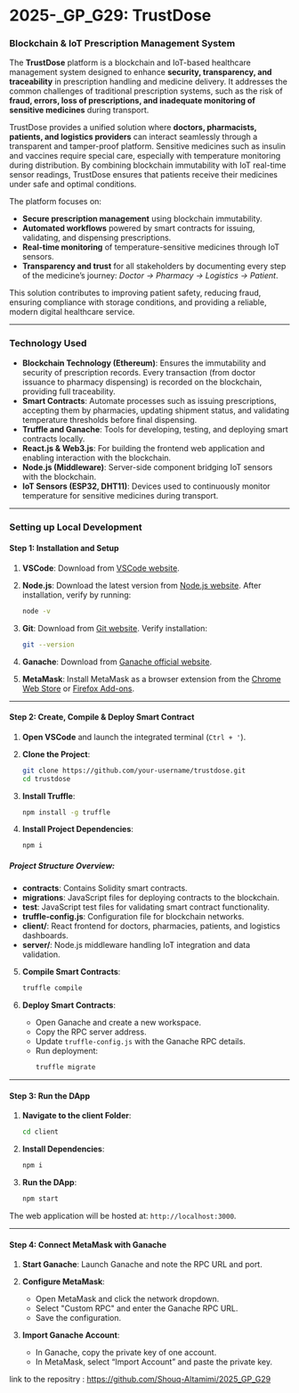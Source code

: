# 2025-_GP_G29: TrustDose  
### Blockchain & IoT Prescription Management System  

The **TrustDose** platform is a blockchain and IoT-based healthcare management system designed to enhance **security, transparency, and traceability** in prescription handling and medicine delivery. It addresses the common challenges of traditional prescription systems, such as the risk of **fraud, errors, loss of prescriptions, and inadequate monitoring of sensitive medicines** during transport.  

TrustDose provides a unified solution where **doctors, pharmacists, patients, and logistics providers** can interact seamlessly through a transparent and tamper-proof platform. Sensitive medicines such as insulin and vaccines require special care, especially with temperature monitoring during distribution. By combining blockchain immutability with IoT real-time sensor readings, TrustDose ensures that patients receive their medicines under safe and optimal conditions.  

The platform focuses on:  
- **Secure prescription management** using blockchain immutability.  
- **Automated workflows** powered by smart contracts for issuing, validating, and dispensing prescriptions.  
- **Real-time monitoring** of temperature-sensitive medicines through IoT sensors.  
- **Transparency and trust** for all stakeholders by documenting every step of the medicine’s journey: *Doctor → Pharmacy → Logistics → Patient*.  

This solution contributes to improving patient safety, reducing fraud, ensuring compliance with storage conditions, and providing a reliable, modern digital healthcare service.  

---

### Technology Used  

- **Blockchain Technology (Ethereum)**: Ensures the immutability and security of prescription records. Every transaction (from doctor issuance to pharmacy dispensing) is recorded on the blockchain, providing full traceability.  
- **Smart Contracts**: Automate processes such as issuing prescriptions, accepting them by pharmacies, updating shipment status, and validating temperature thresholds before final dispensing.  
- **Truffle and Ganache**: Tools for developing, testing, and deploying smart contracts locally.  
- **React.js & Web3.js**: For building the frontend web application and enabling interaction with the blockchain.  
- **Node.js (Middleware)**: Server-side component bridging IoT sensors with the blockchain.  
- **IoT Sensors (ESP32, DHT11)**: Devices used to continuously monitor temperature for sensitive medicines during transport.  

---

### Setting up Local Development  

#### Step 1: Installation and Setup  

1. **VSCode**: Download from [VSCode website](https://code.visualstudio.com/).  

2. **Node.js**: Download the latest version from [Node.js website](https://nodejs.org/). After installation, verify by running:  
   ```bash
   node -v
   ```  

3. **Git**: Download from [Git website](https://git-scm.com/downloads). Verify installation:  
   ```bash
   git --version
   ```  

4. **Ganache**: Download from [Ganache official website](https://trufflesuite.com/ganache/).  

5. **MetaMask**: Install MetaMask as a browser extension from the [Chrome Web Store](https://chrome.google.com/webstore/category/extensions) or [Firefox Add-ons](https://addons.mozilla.org/).  

---

#### Step 2: Create, Compile & Deploy Smart Contract  

1. **Open VSCode** and launch the integrated terminal (`Ctrl + '`).  

2. **Clone the Project**:  
   ```bash
   git clone https://github.com/your-username/trustdose.git
   cd trustdose
   ```  

3. **Install Truffle**:  
   ```bash
   npm install -g truffle
   ```  

4. **Install Project Dependencies**:  
   ```bash
   npm i
   ```  

##### Project Structure Overview:  
- **contracts**: Contains Solidity smart contracts.  
- **migrations**: JavaScript files for deploying contracts to the blockchain.  
- **test**: JavaScript test files for validating smart contract functionality.  
- **truffle-config.js**: Configuration file for blockchain networks.  
- **client/**: React frontend for doctors, pharmacies, patients, and logistics dashboards.  
- **server/**: Node.js middleware handling IoT integration and data validation.  

5. **Compile Smart Contracts**:  
   ```bash
   truffle compile
   ```  

6. **Deploy Smart Contracts**:  
   - Open Ganache and create a new workspace.  
   - Copy the RPC server address.  
   - Update `truffle-config.js` with the Ganache RPC details.  
   - Run deployment:  
     ```bash
     truffle migrate
     ```  

---

#### Step 3: Run the DApp  

1. **Navigate to the client Folder**:  
   ```bash
   cd client
   ```  

2. **Install Dependencies**:  
   ```bash
   npm i
   ```  

3. **Run the DApp**:  
   ```bash
   npm start
   ```  

The web application will be hosted at: `http://localhost:3000`.  

---

#### Step 4: Connect MetaMask with Ganache  

1. **Start Ganache**: Launch Ganache and note the RPC URL and port.  

2. **Configure MetaMask**:  
   - Open MetaMask and click the network dropdown.  
   - Select "Custom RPC" and enter the Ganache RPC URL.  
   - Save the configuration.  

3. **Import Ganache Account**:  
   - In Ganache, copy the private key of one account.  
   - In MetaMask, select “Import Account” and paste the private key.  

link to the repositry : https://github.com/Shouq-Altamimi/2025_GP_G29
